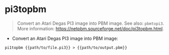# pi3topbm

> Convert an Atari Degas PI3 image into PBM image.
> See also: `pbmtopi3`.
> More information: <https://netpbm.sourceforge.net/doc/pi3topbm.html>.

- Convert an Atari Degas PI3 image into PBM image:

`pi1topbm {{path/to/file.pi3}} > {{path/to/output.pbm}}`
